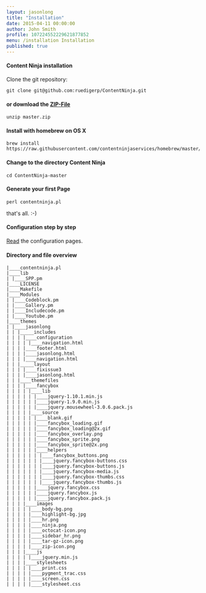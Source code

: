 ```yaml
---
layout: jasonlong
title: "Installation"
date: 2015-04-11 00:00:00
author: John Smith
profile: 107224552229621877852
menu: /installation Installation
published: true
---
```


#### Content Ninja installation

Clone the git repository:

    git clone git@github.com:ruedigerp/ContentNinja.git

#### or download the [ZIP-File](https://github.com/ruedigerp/ContentNinja/archive/master.zip) 

    unzip master.zip

#### Install with homebrew on OS X

    brew install https://raw.githubusercontent.com/contentninjaservices/homebrew/master/contentninja.rb

#### Change to the directory Content Ninja

    cd ContentNinja-master 
    

#### Generate your first Page

    perl contentninja.pl 

that's all. :-) 

#### Configuration step by step 

[Read](/configuration) the configuration pages.

#### Directory and file overview

    |____contentninja.pl
    |____lib
    | |____SPP.pm
    |____LICENSE
    |____Makefile
    |____Modules
    | |____Codeblock.pm
    | |____Gallery.pm
    | |____Includecode.pm
    | |____Youtube.pm
    |____themes
    | |____jasonlong
    | | |_____includes
    | | | |____configuration
    | | | | |____navigation.html
    | | | |____footer.html
    | | | |____jasonlong.html
    | | | |____navigation.html
    | | |_____layout
    | | | |____fixissue3
    | | | |____jasonlong.html
    | | |____themefiles
    | | | |____fancybox
    | | | | |____lib
    | | | | | |____jquery-1.10.1.min.js
    | | | | | |____jquery-1.9.0.min.js
    | | | | | |____jquery.mousewheel-3.0.6.pack.js
    | | | | |____source
    | | | | | |____blank.gif
    | | | | | |____fancybox_loading.gif
    | | | | | |____fancybox_loading@2x.gif
    | | | | | |____fancybox_overlay.png
    | | | | | |____fancybox_sprite.png
    | | | | | |____fancybox_sprite@2x.png
    | | | | | |____helpers
    | | | | | | |____fancybox_buttons.png
    | | | | | | |____jquery.fancybox-buttons.css
    | | | | | | |____jquery.fancybox-buttons.js
    | | | | | | |____jquery.fancybox-media.js
    | | | | | | |____jquery.fancybox-thumbs.css
    | | | | | | |____jquery.fancybox-thumbs.js
    | | | | | |____jquery.fancybox.css
    | | | | | |____jquery.fancybox.js
    | | | | | |____jquery.fancybox.pack.js
    | | | |____images
    | | | | |____body-bg.png
    | | | | |____highlight-bg.jpg
    | | | | |____hr.png
    | | | | |____ninja.png
    | | | | |____octocat-icon.png
    | | | | |____sidebar_hr.png
    | | | | |____tar-gz-icon.png
    | | | | |____zip-icon.png
    | | | |____js
    | | | | |____jquery.min.js
    | | | |____stylesheets
    | | | | |____print.css
    | | | | |____pygment_trac.css
    | | | | |____screen.css
    | | | | |____stylesheet.css

